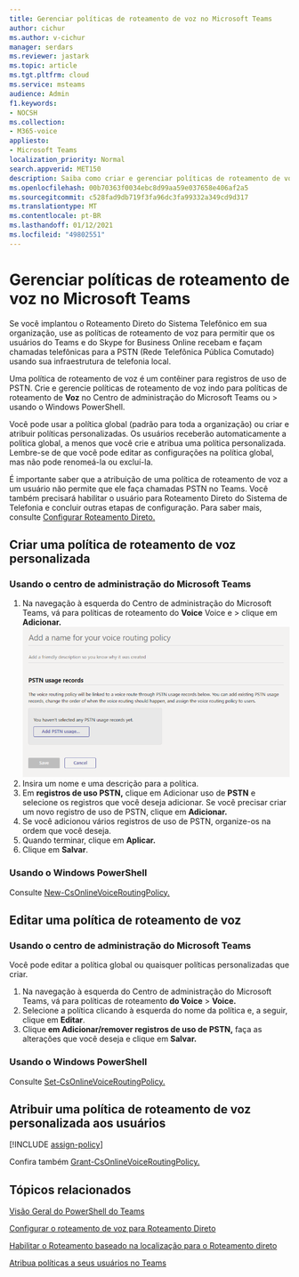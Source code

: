 ```yaml
---
title: Gerenciar políticas de roteamento de voz no Microsoft Teams
author: cichur
ms.author: v-cichur
manager: serdars
ms.reviewer: jastark
ms.topic: article
ms.tgt.pltfrm: cloud
ms.service: msteams
audience: Admin
f1.keywords:
- NOCSH
ms.collection:
- M365-voice
appliesto:
- Microsoft Teams
localization_priority: Normal
search.appverid: MET150
description: Saiba como criar e gerenciar políticas de roteamento de voz no Microsoft Teams.
ms.openlocfilehash: 00b70363f0034ebc8d99aa59e037658e406af2a5
ms.sourcegitcommit: c528fad9db719f3fa96dc3fa99332a349cd9d317
ms.translationtype: MT
ms.contentlocale: pt-BR
ms.lasthandoff: 01/12/2021
ms.locfileid: "49802551"
---
```

# <a name="manage-voice-routing-policies-in-microsoft-teams"></a>Gerenciar políticas de roteamento de voz no Microsoft Teams

Se você implantou o Roteamento Direto do Sistema Telefônico em sua organização, use as políticas de roteamento de voz para permitir que os usuários do Teams e do Skype for Business Online recebam e façam chamadas telefônicas para a PSTN (Rede Telefônica Pública Comutado) usando sua infraestrutura de telefonia local. [](direct-routing-landing-page.md)

Uma política de roteamento de voz é um contêiner para registros de uso de PSTN. Crie e gerencie políticas de roteamento de voz indo para políticas de roteamento de **Voz** no Centro de administração do Microsoft Teams ou  >   usando o Windows PowerShell.

Você pode usar a política global (padrão para toda a organização) ou criar e atribuir políticas personalizadas. Os usuários receberão automaticamente a política global, a menos que você crie e atribua uma política personalizada. Lembre-se de que você pode editar as configurações na política global, mas não pode renomeá-la ou excluí-la.

É importante saber que a atribuição de uma política de roteamento de voz a um usuário não permite que ele faça chamadas PSTN no Teams. Você também precisará habilitar o usuário para Roteamento Direto do Sistema de Telefonia e concluir outras etapas de configuração. Para saber mais, consulte [Configurar Roteamento Direto.](direct-routing-configure.md)

## <a name="create-a-custom-voice-routing-policy"></a>Criar uma política de roteamento de voz personalizada

### <a name="using-the-microsoft-teams-admin-center"></a>Usando o centro de administração do Microsoft Teams

1. Na navegação à esquerda do Centro de administração do Microsoft Teams, vá para políticas de roteamento do **Voice** Voice e  >  clique em **Adicionar.**<br>
    ![Captura de tela da página Adicionar política de roteamento de voz no Centro de administração do Microsoft Teams ](media/manage-voice-routing-policies.png) 
2. Insira um nome e uma descrição para a política.
3. Em **registros de uso PSTN,** clique em Adicionar uso de **PSTN** e selecione os registros que você deseja adicionar. Se você precisar criar um novo registro de uso de PSTN, clique em **Adicionar.**
4. Se você adicionou vários registros de uso de PSTN, organize-os na ordem que você deseja.
5. Quando terminar, clique em **Aplicar.**
6. Clique em **Salvar**.

### <a name="using-powershell"></a>Usando o Windows PowerShell

Consulte [New-CsOnlineVoiceRoutingPolicy.](https://docs.microsoft.com/powershell/module/skype/new-csonlinevoiceroutingpolicy)

## <a name="edit-a-voice-routing-policy"></a>Editar uma política de roteamento de voz

### <a name="using-the-microsoft-teams-admin-center"></a>Usando o centro de administração do Microsoft Teams

Você pode editar a política global ou quaisquer políticas personalizadas que criar.

1. Na navegação à esquerda do Centro de administração do Microsoft Teams, vá para políticas de roteamento **do Voice**  >  **Voice.**
2. Selecione a política clicando à esquerda do nome da política e, a seguir, clique em **Editar**.
3. Clique **em Adicionar/remover registros de uso de PSTN,** faça as alterações que você deseja e clique em **Salvar.**

### <a name="using-powershell"></a>Usando o Windows PowerShell

Consulte [Set-CsOnlineVoiceRoutingPolicy.](https://docs.microsoft.com/powershell/module/skype/set-csonlinevoiceroutingpolicy)

## <a name="assign-a-custom-voice-routing-policy-to-users"></a>Atribuir uma política de roteamento de voz personalizada aos usuários

[!INCLUDE [assign-policy](includes/assign-policy.md)]

Confira também [Grant-CsOnlineVoiceRoutingPolicy.](https://docs.microsoft.com/powershell/module/skype/grant-csonlinevoiceroutingpolicy)

## <a name="related-topics"></a>Tópicos relacionados

[Visão Geral do PowerShell do Teams](teams-powershell-overview.md)

[Configurar o roteamento de voz para Roteamento Direto](direct-routing-voice-routing.md)

[Habilitar o Roteamento baseado na localização para o Roteamento direto](location-based-routing-enable.md)

[Atribua políticas a seus usuários no Teams](assign-policies.md)
